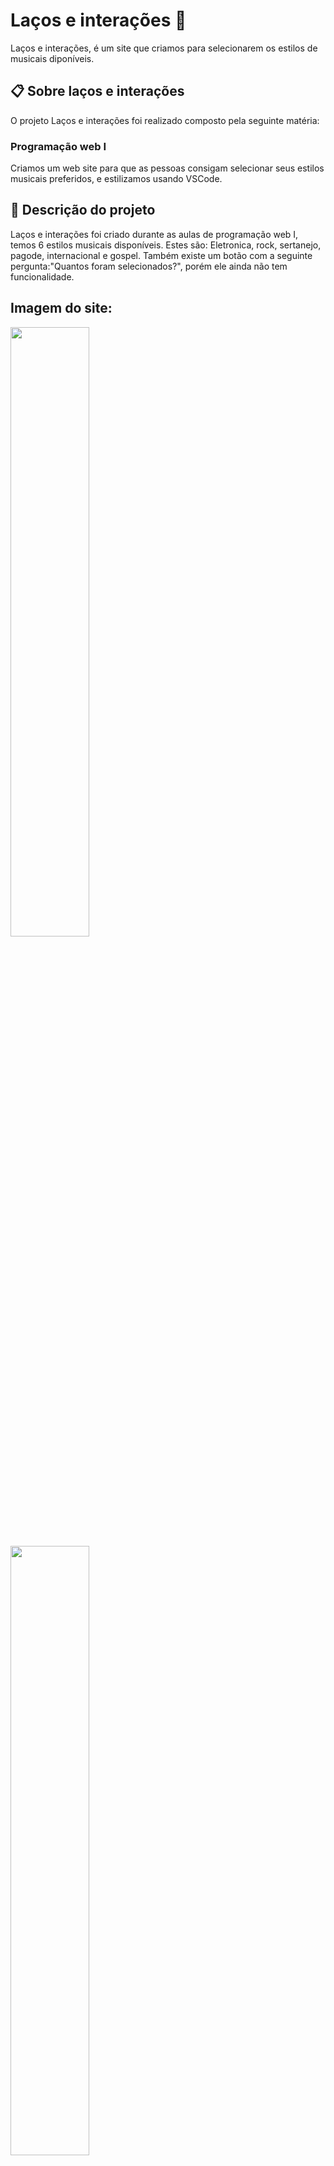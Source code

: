 # Laços e interações 🚀 
Laços e interações, é um site que criamos para selecionarem os estilos de musicais diponíveis.
## 📋 Sobre laços e interações
O projeto Laços e interações foi realizado composto pela seguinte matéria:
### Programação web I
Criamos um web site para que as pessoas consigam selecionar seus estilos musicais preferidos, e estilizamos usando VSCode.
## 📄 Descrição do projeto
Laços e interações foi criado durante as aulas de programação web I, temos 6 estilos musicais disponíveis. Estes são: Eletronica, rock, sertanejo, pagode, internacional e gospel. Também existe um botão com a seguinte pergunta:"Quantos foram selecionados?", porém ele ainda não tem funcionalidade.
## Imagem do site:
<img src="img1.png" width="50%"> <img src="img3.png" width="50%"> <br>
<img src="img2.png" width="50%"> <img src="img4.png" width="50%"> <br>


## 🛠️ Tecnologias  
* HTML
* CSS
* JavaScript
### 🔧 Ferramentas
* VSCODE
* GitHub
### Sites Utilizados
* Github
### Autores 
 [<img loading="lazy" src="https://user-images.githubusercontent.com/140809968/272249265-389c8791-1744-4a19-a9a0-fde05e6dd499.jpg" width=95><br><sub>Ana Laura</sub>](https://github.com/anacenali) 

 